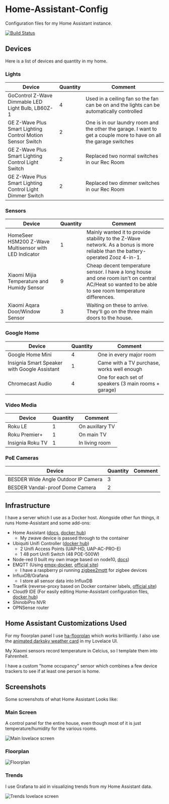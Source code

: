 # Home-Assistant-Config
Configuration files for my Home Assistant instance.

[![Build Status](https://travis-ci.org/nwesterhausen/Home-Assistant-Config.svg?branch=master)](https://travis-ci.org/nwesterhausen/Home-Assistant-Config)

## Devices
Here is a list of devices and quantity in my home.

### Lights
| Device | Quantity | Comment
| ---    | ---      | ---
| GoControl Z-Wave Dimmable LED Light Bulb, LB60Z-1 | 4 | Used in a ceiling fan so the fan can be on and the lights can be automatically controlled
| GE Z-Wave Plus Smart Lighting Control Motion Sensor Switch | 2 | One is in our laundry room and the other the garage. I want to get a couple more to have on all the garage switches
| GE Z-Wave Plus Smart Lighting Control Light Switch | 2 | Replaced two normal switches in our Rec Room
| GE Z-Wave Plus Smart Lighting Control Light Dimmer Switch | 2 | Replaced two dimmer switches in our Rec Room

### Sensors
| Device | Quantity | Comment
| ---    | ---      | ---
| HomeSeer HSM200 Z-Wave Multisensor with LED Indicator | 1 | Mainly wanted it to provide stability to the Z-Wave network. As a bonus is more reliable than the battery-operated Zooz 4-in-1.
| Xiaomi Mijia Temperature and Humidy Sensor | 9 | Cheap decent temperature sensor. I have a long house and one room isn't on central AC/Heat so wanted to be able to see room temperature differences.
| Xiaomi Aqara Door/Window Sensor | 3 | Waiting on these to arrive. They'll go on the three main doors to the house.

### Google Home
| Device | Quantity | Comment
| ---    | ---      | ---
| Google Home Mini | 4 | One in every major room
| Insignia Smart Speaker with Google Assistant | 1 | Came with a TV purchase, works well enough
| Chromecast Audio | 4 | One for each set of speakers (3 main rooms + garage)

### Video Media
| Device | Quantity | Comment
| ---    | ---      | ---
| Roku LE | 1 | On auxillary TV
| Roku Premier+ | 1 | On main TV
| Insignia Roku TV | 1 | In living room

### PoE Cameras
| Device | Quantity | Comment
| ---    | ---      | ---
| BESDER Wide Angle Outdoor IP Camera | 3 |
| BESDER Vandal-proof Dome Camera | 2 | 

## Infrastructure
I have a server which I use as a Docker host. Alongside other fun things, it runs Home-Assistant and some add-ons:

- Home Assistant ([docs](https://www.home-assistant.io/docs/installation/docker/), [docker hub](https://hub.docker.com/r/homeassistant/))
   - My zwave device is passed through to the container
- Ubiquiti Unifi Controller ([docker hub](https://hub.docker.com/r/jacobalberty/unifi/))
   - 2 Unifi Access Points (UAP-HD, UAP-AC-PRO-E)
   - 1 48 port Unifi Switch (48 POE-500W)
- Node-red (I built my own image based on node10, [docs](https://nodered.org/docs/platforms/docker))
- EMQTT (Using [emqx-docker](https://github.com/emqx/emqx-docker), [official site](https://emqtt.io))
   - I have a raspberry pi running [zigbee2mqtt](https://github.com/Koenkk/zigbee2mqtt/) for zigbee devices
- InfluxDB/Grafana
   - I store all sensor data into InfluxDB
- Traefik (reverse-proxy based on Docker container labels, [official site](https://traefik.io))
- Cloud9 IDE (For easily editing Home-Assistant configuration files, [docker hub](https://hub.docker.com/r/kdelfour/cloud9-docker/))
- ShinobiPro NVR
- OPNSense router

## Home Assistant Customizations Used
For my floorplan panel I use [ha-floorplan](https://github.com/pkozul/ha-floorplan) which works brilliantly. I also use the [animated darksky weather card](https://community.home-assistant.io/t/custom-dark-sky-animated-weather-card/59816) in my Lovelace UI.

My Xiaomi sensors record temperature in Celcius, so I template them into Fahrenheit.

I have a custom "home occupancy" sensor which combines a few device trackers to see if at least one person is home.

## Screenshots
Some screenshots of what Home Assistant Looks like:

### Main Screen
A control panel for the entire house, even though most of it is just temperature/humidity for the various rooms.

![Main lovelace screen](www/github/lovelace-control.png)

### Floorplan

![Floorplan](www/github/floorplan.png)

### Trends
I use Grafana to aid in visualizing trends from my Home Assistant data.

![Trends lovelace screen](www/github/lovelace-trends.png)
